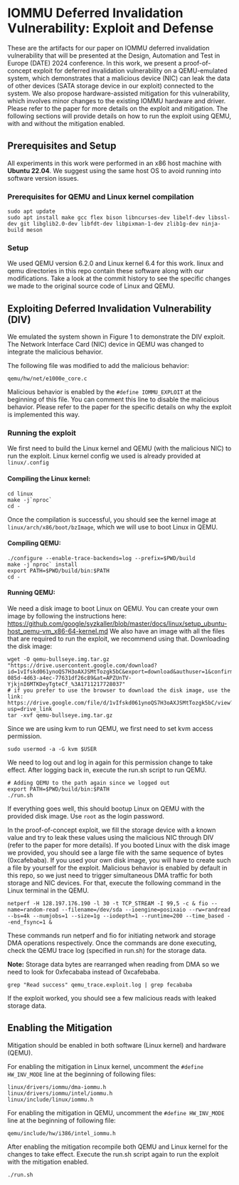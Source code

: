 # IOMMU Deferred Invalidation Vulnerability: Exploit and Defense
These are the artifacts for our paper on IOMMU deferred invalidation vulnerability that will be presented at the Design, Automation and Test in Europe (DATE) 2024 conference. 
In this work, we present a proof-of-concept exploit for deferred invalidation vulnerability on a QEMU-emulated system, which demonstrates that a malicious device (NIC) can leak the data of other devices (SATA storage device in our exploit) connected to the system. 
We also propose hardware-assisted mitigation for this vulnerability, which involves minor changes to the existing IOMMU hardware and driver. 
Please refer to the paper for more details on the exploit and mitigation. 
The following sections will provide details on how to run the exploit using QEMU, with and without the mitigation enabled.

## Prerequisites and Setup
All experiments in this work were performed in an x86 host machine with **Ubuntu 22.04**. 
We suggest using the same host OS to avoid running into software version issues. 

### Prerequisites for QEMU and Linux kernel compilation
```
sudo apt update
sudo apt install make gcc flex bison libncurses-dev libelf-dev libssl-dev git libglib2.0-dev libfdt-dev libpixman-1-dev zlib1g-dev ninja-build meson
```
### Setup
We used QEMU version 6.2.0 and Linux kernel 6.4 for this work. linux and qemu directories in this repo contain these software along with our modifications. Take a look at the commit history to see the specific changes we made to the original source code of Linux and QEMU. 
## Exploiting Deferred Invalidation Vulnerability (DIV)
We emulated the system shown in Figure 1 to demonstrate the DIV exploit. 
The Network Interface Card (NIC) device in QEMU was changed to integrate the malicious behavior. 

The following file was modified to add the malicious behavior:
```
qemu/hw/net/e1000e_core.c
```
Malicious behavior is enabled by the ```#define IOMMU_EXPLOIT``` at the beginning of this file. 
You can comment this line to disable the malicious behavior. 
Please refer to the paper for the specific details on why the exploit is implemented this way. 

### Running the exploit
We first need to build the Linux kernel and QEMU (with the malicious NIC) to run the exploit. 
Linux kernel config we used is already provided at ```linux/.config```
#### Compiling the Linux kernel:
```
cd linux
make -j`nproc`
cd -
```
Once the compilation is successful, you should see the kernel image at ```linux/arch/x86/boot/bzImage```, which we will use to boot Linux in QEMU. 

#### Compiling QEMU:
```
./configure --enable-trace-backends=log --prefix=$PWD/build
make -j`nproc` install
export PATH=$PWD/build/bin:$PATH
cd -
```

#### Running QEMU:
We need a disk image to boot Linux on QEMU. You can create your own image by following the instructions here: https://github.com/google/syzkaller/blob/master/docs/linux/setup_ubuntu-host_qemu-vm_x86-64-kernel.md
We also have an image with all the files that are required to run the exploit, we recommend using that. 
Downloading the disk image:
```
wget -O qemu-bullseye.img.tar.gz "https://drive.usercontent.google.com/download?id=1vIfskd061ynoQS7H3oAXJSMtTozgk5bC&export=download&authuser=1&confirm=t&uuid=aa1384be-085d-4d63-a4ec-77631df26c89&at=APZUnTV-YjkjnI6MTKDeyTgteCf_%3A1711217728037"
# if you prefer to use the browser to download the disk image, use the link: https://drive.google.com/file/d/1vIfskd061ynoQS7H3oAXJSMtTozgk5bC/view?usp=drive_link
tar -xvf qemu-bullseye.img.tar.gz
```

Since we are using kvm to run QEMU, we first need to set kvm access permission.
```
sudo usermod -a -G kvm $USER
```
We need to log out and log in again for this permission change to take effect. After logging back in, execute the run.sh script to run QEMU. 
```
# Adding QEMU to the path again since we logged out
export PATH=$PWD/build/bin:$PATH
./run.sh
```
If everything goes well, this should bootup Linux on QEMU with the provided disk image.
Use ```root``` as the login password.

In the proof-of-concept exploit, we fill the storage device with a known value and try to leak these values using the malicious NIC through DIV (refer to the paper for more details).
If you booted Linux with the disk image we provided, you should see a large file with the same sequence of bytes (0xcafebaba). 
If you used your own disk image, you will have to create such a file by yourself for the exploit. 
Malicious behavior is enabled by default in this repo, so we just need to trigger simultaneous DMA traffic for both storage and NIC devices. 
For that, execute the following command in the Linux terminal in the QEMU. 
```
netperf -H 128.197.176.190 -l 30 -t TCP_STREAM -I 99,5 -c & fio --name=random-read --filename=/dev/sda --ioengine=posixaio --rw=randread --bs=4k --numjobs=1 --size=1g --iodepth=1 --runtime=200 --time_based --end_fsync=1 &
```
These commands run netperf and fio for initiating network and storage DMA operations respectively. 
Once the commands are done executing, check the QEMU trace log (specified in run.sh) for the storage data. 

**Note:** Storage data bytes are rearranged when reading from DMA so we need to look for 0xfecababa instead of 0xcafebaba.
```
grep "Read success" qemu_trace.exploit.log | grep fecababa
```
If the exploit worked, you should see a few malicious reads with leaked storage data. 

## Enabling the Mitigation
Mitigation should be enabled in both software (Linux kernel) and hardware (QEMU).

For enabling the mitigation in Linux kernel, uncomment the ```#define HW_INV_MODE``` line at the beginning of following files:
```
linux/drivers/iommu/dma-iommu.h
linux/drivers/iommu/intel/iommu.h
linux/include/linux/iommu.h
```

For enabling the mitigation in QEMU, uncomment the ```#define HW_INV_MODE``` line at the beginning of following file:
```
qemu/include/hw/i386/intel_iommu.h
```
After enabling the mitigation recompile both QEMU and Linux kernel for the changes to take effect.
Execute the run.sh script again to run the exploit with the mitigation enabled.
```
./run.sh
```
